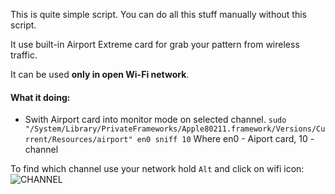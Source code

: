 This is quite simple script. You can do all this stuff manually without this script.

It use built-in Airport Extreme card for grab your pattern from wireless traffic.

It can be used **only in open Wi-Fi network**.

#### What it doing: 

* Swith Airport card into monitor mode on selected channel.
```sudo "/System/Library/PrivateFrameworks/Apple80211.framework/Versions/Current/Resources/airport" en0 sniff 10```
Where en0 - Aiport card, 10 - channel

To find which channel use your network hold ```Alt``` and click on wifi icon:
![CHANNEL](http://cdn.zhovner.com/forever/wifi_channel.png)

